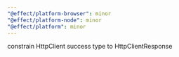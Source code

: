 ```yaml
---
"@effect/platform-browser": minor
"@effect/platform-node": minor
"@effect/platform": minor
---
```


constrain HttpClient success type to HttpClientResponse
